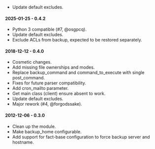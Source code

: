 * Update default excludes.

#### 2025-01-25 - 0.4.2
* Python 3 compatible (#7, @osgpcq).
* Update default excludes.
* Exclude ACLs from backup, expected to be restored separately.

#### 2018-12-12 - 0.4.0
* Cosmetic changes.
* Add missing file ownerships and modes.
* Replace backup_command and command_to_execute with single post_command.
* Fixes for future parser compatibility.
* Add cron_mailto parameter.
* Get main class (client) ensure absent to work.
* Update default excludes.
* Major rework (#4, @forgodssake).

#### 2012-12-06 - 0.3.0
* Clean up the module.
* Make backup_home configurable.
* Add support for fact-base configuration to force backup server and hostname.

